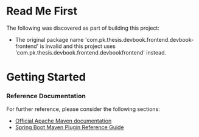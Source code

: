 # Read Me First
The following was discovered as part of building this project:

* The original package name 'com.pk.thesis.devbook.frontend.devbook-frontend' is invalid and this project uses 'com.pk.thesis.devbook.frontend.devbookfrontend' instead.

# Getting Started

### Reference Documentation
For further reference, please consider the following sections:

* [Official Apache Maven documentation](https://maven.apache.org/guides/index.html)
* [Spring Boot Maven Plugin Reference Guide](https://docs.spring.io/spring-boot/docs/2.2.2.RELEASE/maven-plugin/)

